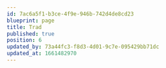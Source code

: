 ```yaml
---
id: 7ac6a5f1-b3ce-4f9e-946b-742d4de8cd23
blueprint: page
title: Trad
published: true
position: 6
updated_by: 73a44fc3-f8d3-4d01-9c7e-095429bb71dc
updated_at: 1661482970
---
```


